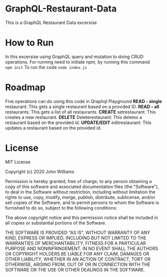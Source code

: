 # GraphQL-Restaurant-Data
This is a GraphQL Restaurant Data excersise
# How to Run
In this excersise using GraphQL query and mutation to doing CRUD operations.
For running need to initiate npm, by running this command </br>
`npm init`
 To run the code
 `node index.js`
# Roadmap
Five operations can do using this code in Qraphql Playground
**READ - single**
restaurant: This gets a single restaurant based on a provided ID.
**READ - all**
restaurants: This gets a list of all restaurants. 
**CREATE**
setrestaurant: This creates a new restaurant. 
**DELETE**
Deleterestaurant: This deletes a restaurant based on the provided id.
**UPDATE/EDIT**
editrestaurant: This updates a restaurant based on the provided id.
# License
MIT License

Copyright (c) 2020 John Williams

Permission is hereby granted, free of charge, to any person obtaining a copy of this software and associated documentation files (the "Software"), to deal in the Software without restriction, including without limitation the rights to use, copy, modify, merge, publish, distribute, sublicense, and/or sell copies of the Software, and to permit persons to whom the Software is furnished to do so, subject to the following conditions:

The above copyright notice and this permission notice shall be included in all copies or substantial portions of the Software.

THE SOFTWARE IS PROVIDED "AS IS", WITHOUT WARRANTY OF ANY KIND, EXPRESS OR IMPLIED, INCLUDING BUT NOT LIMITED TO THE WARRANTIES OF MERCHANTABILITY, FITNESS FOR A PARTICULAR PURPOSE AND NONINFRINGEMENT. IN NO EVENT SHALL THE AUTHORS OR COPYRIGHT HOLDERS BE LIABLE FOR ANY CLAIM, DAMAGES OR OTHER LIABILITY, WHETHER IN AN ACTION OF CONTRACT, TORT OR OTHERWISE, ARISING FROM, OUT OF OR IN CONNECTION WITH THE SOFTWARE OR THE USE OR OTHER DEALINGS IN THE SOFTWARE.

